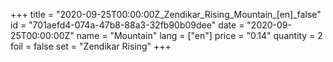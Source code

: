 +++
title = "2020-09-25T00:00:00Z_Zendikar_Rising_Mountain_[en]_false"
id = "701aefd4-074a-47b8-88a3-32fb90b09dee"
date = "2020-09-25T00:00:00Z"
name = "Mountain"
lang = ["en"]
price = "0.14"
quantity = 2
foil = false
set = "Zendikar Rising"
+++
